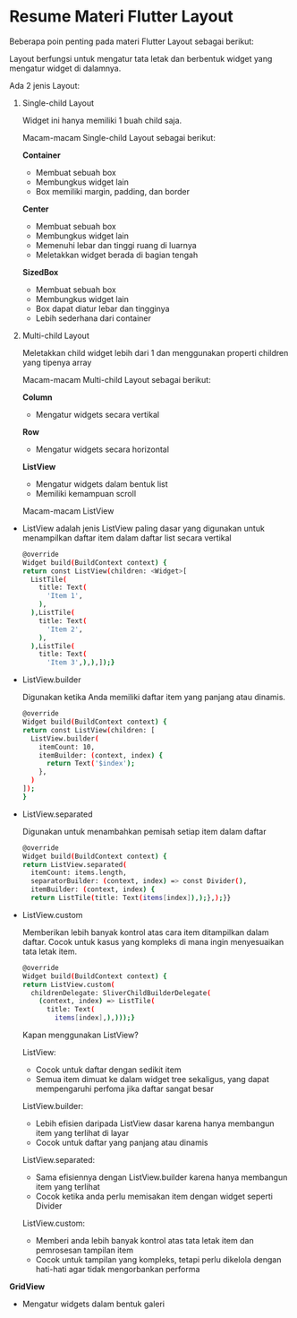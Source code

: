 # Resume Materi Flutter Layout

Beberapa poin penting pada materi Flutter Layout sebagai berikut:

Layout berfungsi untuk mengatur tata letak dan berbentuk widget yang mengatur widget di dalamnya.

Ada 2 jenis Layout:
1. Single-child Layout

   Widget ini hanya memiliki 1 buah child saja.

   Macam-macam Single-child Layout sebagai berikut:

   **Container**
   - Membuat sebuah box
   - Membungkus widget lain
   - Box memiliki margin, padding, dan border

    **Center**
   - Membuat sebuah box
   - Membungkus widget lain
   - Memenuhi lebar dan tinggi ruang di luarnya
   - Meletakkan widget berada di bagian tengah

    **SizedBox**
   - Membuat sebuah box
   - Membungkus widget lain
   - Box dapat diatur lebar dan tingginya
   - Lebih sederhana dari container

2. Multi-child Layout

   Meletakkan child widget lebih dari 1 dan menggunakan properti children yang tipenya array

   Macam-macam Multi-child Layout sebagai berikut:

   **Column**
   - Mengatur widgets secara vertikal
     
   **Row**
   - Mengatur widgets secara horizontal
     
   **ListView**
   - Mengatur widgets dalam bentuk list
   - Memiliki kemampuan scroll

    Macam-macam ListView
  - ListView adalah jenis ListView paling dasar yang digunakan untuk menampilkan daftar item dalam daftar list secara vertikal
    ```sh
    @override
    Widget build(BuildContext context) {
    return const ListView(children: <Widget>[
      ListTile(
        title: Text(
          'Item 1',
        ),
      ),ListTile(
        title: Text(
          'Item 2',
        ),
      ),ListTile(
        title: Text(
          'Item 3',),),]);}

  - ListView.builder

    Digunakan ketika Anda memiliki daftar item yang panjang atau dinamis.
    ```sh
    @override
    Widget build(BuildContext context) {
    return const ListView(children: [
      ListView.builder(
        itemCount: 10,
        itemBuilder: (context, index) {
          return Text('$index');
        },
      )
    ]);
    }

  - ListView.separated

    Digunakan untuk menambahkan pemisah setiap item dalam daftar
    ```sh
    @override
    Widget build(BuildContext context) {
    return ListView.separated(
      itemCount: items.length, 
      separatorBuilder: (context, index) => const Divider(), 
      itemBuilder: (context, index) {
      return ListTile(title: Text(items[index]),);},);}}
    
  - ListView.custom

    Memberikan lebih banyak kontrol atas cara item ditampilkan dalam daftar. Cocok untuk kasus yang kompleks di mana ingin menyesuaikan tata letak item.
    ```sh
    @override
    Widget build(BuildContext context) {
    return ListView.custom(
      childrenDelegate: SliverChildBuilderDelegate(
        (context, index) => ListTile(
          title: Text(
            items[index],),)));}
    ```

    Kapan menggunakan ListView?

    ListView:
    - Cocok untuk daftar dengan sedikit item
    - Semua item dimuat ke dalam widget tree sekaligus, yang dapat mempengaruhi perfoma jika daftar sangat besar
    
    ListView.builder:
    - Lebih efisien daripada ListView dasar karena hanya membangun item yang terlihat di layar
    - Cocok untuk daftar yang panjang atau dinamis
    
    ListView.separated:
    - Sama efisiennya dengan ListView.builder karena hanya membangun item yang terlihat
    - Cocok ketika anda perlu memisakan item dengan widget seperti Divider
    
    ListView.custom:
    - Memberi anda lebih banyak kontrol atas tata letak item dan pemrosesan tampilan item
    - Cocok untuk tampilan yang kompleks, tetapi perlu dikelola dengan hati-hati agar tidak mengorbankan performa
    
   **GridView**
   - Mengatur widgets dalam bentuk galeri

